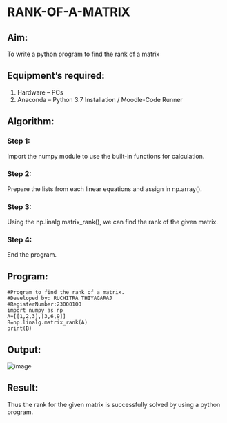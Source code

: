 # RANK-OF-A-MATRIX
## Aim:
To write a python program to find the rank of a matrix
## Equipment’s required:
1. 	Hardware – PCs
2. 	Anaconda – Python 3.7 Installation / Moodle-Code Runner
## Algorithm:
### Step 1: 
Import the numpy module to use the built-in functions for calculation.
### Step 2: 
Prepare the lists from each linear equations and assign in np.array().
### Step 3: 
Using the np.linalg.matrix_rank(), we can find the rank of the given matrix.
### Step 4: 
End the program.
## Program:
~~~
#Program to find the rank of a matrix.
#Developed by: RUCHITRA THIYAGARAJ
#RegisterNumber:23000100
import numpy as np
A=[[1,2,3],[3,6,9]]
B=np.linalg.matrix_rank(A)
print(B)
~~~
## Output:
![image](https://github.com/RuchitraThiyagaraj/RANK-OF-A-MATRIX/assets/154776996/283fd339-e4fc-4b84-bcb1-3fcabeab549e)

## Result:
Thus the rank for the given matrix is successfully solved by  using a python program.

